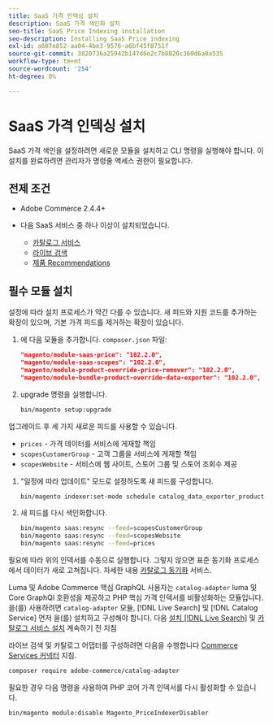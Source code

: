 ```yaml
---
title: SaaS 가격 인덱싱 설치
description: SaaS 가격 색인화 설치
seo-title: SaaS Price Indexing installation
seo-description: Installing SaaS Price indexing
exl-id: a607e852-aa04-4be3-9576-a6bf45f8751f
source-git-commit: 3820736a25942b147d6e2c7b8820c360d6a0a535
workflow-type: tm+mt
source-wordcount: '254'
ht-degree: 0%

---
```


# SaaS 가격 인덱싱 설치

SaaS 가격 색인을 설정하려면 새로운 모듈을 설치하고 CLI 명령을 실행해야 합니다. 이 설치를 완료하려면 관리자가 명령줄 액세스 권한이 필요합니다.

## 전제 조건

* Adobe Commerce 2.4.4+
* 다음 SaaS 서비스 중 하나 이상이 설치되었습니다.

   * [카탈로그 서비스](../catalog-service/overview.md)
   * [라이브 검색](../live-search/guide-overview.md)
   * [제품 Recommendations](../product-recommendations/guide-overview.md)

## 필수 모듈 설치

설정에 따라 설치 프로세스가 약간 다를 수 있습니다.
새 피드와 지원 코드를 추가하는 확장이 있으며, 기본 가격 피드를 제거하는 확장이 있습니다.

1. 에 다음 모듈을 추가합니다. `composer.json` 파일:

   ```json
   "magento/module-saas-price": "102.2.0",
   "magento/module-saas-scopes": "102.2.0",
   "magento/module-product-override-price-remover": "102.2.0",
   "magento/module-bundle-product-override-data-exporter": "102.2.0",
   ```

1. upgrade 명령을 실행합니다.

   ```bash
   bin/magento setup:upgrade
   ```

업그레이드 후 세 가지 새로운 피드를 사용할 수 있습니다.

* `prices` - 가격 데이터를 서비스에 게재할 책임
* `scopesCustomerGroup` - 고객 그룹을 서비스에 게재할 책임
* `scopesWebsite` - 서비스에 웹 사이트, 스토어 그룹 및 스토어 조회수 제공


1. &quot;일정에 따라 업데이트&quot; 모드로 설정하도록 새 피드를 구성합니다.

   ```bash
   bin/magento indexer:set-mode schedule catalog_data_exporter_product_prices scopes_customergroup_data_exporter scopes_website_data_exporter
   ```

1. 새 피드를 다시 색인화합니다.

   ```bash
   bin/magento saas:resync --feed=scopesCustomerGroup
   bin/magento saas:resync --feed=scopesWebsite
   bin/magento saas:resync --feed=prices
   ```

필요에 따라 위의 인덱서를 수동으로 실행합니다. 그렇지 않으면 표준 동기화 프로세스에서 데이터가 새로 고쳐집니다. 자세한 내용 [카탈로그 동기화](../landing/catalog-sync.md) 서비스.

Luma 및 Adobe Commerce 핵심 GraphQL 사용자는 `catalog-adapter` luma 및 Core GraphQl 호환성을 제공하고 PHP 핵심 가격 인덱서를 비활성화하는 모듈입니다.
을(를) 사용하려면 `catalog-adapter` 모듈, [!DNL Live Search] 및 [!DNL Catalog Service] 먼저 을(를) 설치하고 구성해야 합니다. 다음 [설치 [!DNL Live Search]](../live-search/install.md) 및 [카탈로그 서비스 설치](../catalog-service/installation.md) 계속하기 전 지침

라이브 검색 및 카탈로그 어댑터를 구성하려면 다음을 수행합니다 [Commerce Services 커넥터](https://experienceleague.adobe.com/docs/commerce-merchant-services/user-guides/integration-services/saas.html?lang=en) 지침.

```bash
composer require adobe-commerce/catalog-adapter
```

필요한 경우 다음 명령을 사용하여 PHP 코어 가격 인덱서를 다시 활성화할 수 있습니다.

```bash
bin/magento module:disable Magento_PriceIndexerDisabler
```
